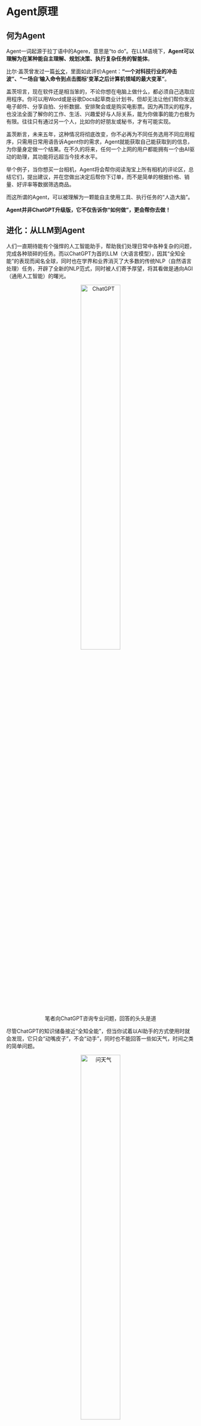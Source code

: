 # Agent原理

## 何为Agent

Agent一词起源于拉丁语中的Agere，意思是“to do”。在LLM语境下，**Agent可以理解为在某种能自主理解、规划决策、执行复杂任务的智能体**。

比尔·盖茨曾发过一篇[长文](https://www.gatesnotes.com/AI-agents?ref=blog.glasp.co)，里面如此评价Agent：**“一个对科技行业的冲击波”、“一场自‘输入命令到点击图标’变革之后计算机领域的最大变革”**。

盖茨坦言，现在软件还是相当笨的，不论你想在电脑上做什么，都必须自己选取应用程序。你可以用Word或是谷歌Docs起草商业计划书，但却无法让他们帮你发送电子邮件、分享自拍、分析数据、安排聚会或是购买电影票。因为再顶尖的程序，也没法全面了解你的工作、生活、兴趣爱好与人际关系，能为你做事的能力也极为有限。往往只有通过另一个人，比如你的好朋友或秘书，才有可能实现。

盖茨断言，未来五年，这种情况将彻底改变，你不必再为不同任务选用不同应用程序，只需用日常用语告诉Agent你的需求，Agent就能获取自己能获取到的信息，为你量身定做一个结果。在不久的将来，任何一个上网的用户都能拥有一个由AI驱动的助理，其功能将远超当今技术水平。

举个例子，当你想买一台相机，Agent将会帮你阅读淘宝上所有相机的评论区，总结它们，提出建议，并在您做出决定后帮你下订单，而不是简单的根据价格、销量、好评率等数据筛选商品。

而这所谓的Agent，可以被理解为一颗能自主使用工具、执行任务的“人造大脑”。

**Agent并非ChatGPT升级版，它不仅告诉你“如何做”，更会帮你去做！**

## 进化：从LLM到Agent

人们一直期待能有个强悍的人工智能助手，帮助我们处理日常中各种复杂的问题，完成各种琐碎的任务。而以ChatGPT为首的LLM（大语言模型），因其“全知全能”的表现而闻名全球，同时也在学界和业界消灭了大多数的传统NLP（自然语言处理）任务，开辟了全新的NLP范式，同时被人们寄予厚望，将其看做是通向AGI（通用人工智能）的曙光。

<div align=center>
<figure>
  <img src="./imgs/using_ChatGPT.png" alt="ChatGPT" width="50%">
  <figcaption>笔者向ChatGPT咨询专业问题，回答的头头是道</figcaption>
</figure>
</div>


尽管ChatGPT的知识储备接近“全知全能”，但当你试着以AI助手的方式使用时就会发现，它只会“动嘴皮子”，不会“动手”，同时也不能回答一些如天气，时间之类的简单问题。

<div align=center>
<figure>
  <img src="./imgs/ask_weather.png" alt="问天气" width="50%">
  <figcaption>ChatGPT无法回答天气信息</figcaption>
</figure>
</div>


笔者向ChatGPT查询今天天气，ChatGPT委婉的告诉笔者，其无法提供天气信息，原因是

1. 无法浏览互联网
2. 无法获取当前日期
至于为什么ChatGPT连当前日期都获取不了，这就得先了解下LLM的原理了。

关于ChatGPT等LLM最基本的原理，Datawhale有一篇专门的[教程(so-large-lm)](https://github.com/datawhalechina/so-large-lm)，其引言部分写的比较详细。这里我简单阐述下其原理

对于GPT这类生成式语言模型而言，其本质上是一个自回归语言模型（Autoregressive Language Model），所谓自回归语言模型，就是基于序列数据的概率分布，通过建模当前词语与前面已生成词语的条件概率来预测下一个词语。

<div align=center>
<img src="./imgs/simple_LLM.png" width="60%">
</div>

比如上图的例子， 模型输入不完整的一句话，随后每步会迭代输出下一个词组，直到结束。

尽管实际的模型远比这复杂，但总归都是自回归的模型。模型的输入只有文本，输出也只是文本，模型除了会打字，就没其他会的了，至于上网、查时间就没办法了。

尽管模型本身不支持除了打字以外的其他操作，但总有办法能用笔杆子曲线救国的，而这方法就是**Agent**。

## Agent的架构&用ModelScope简单实现一个Agent

OpenAI应用研究主管翁丽莲(Lilian Weng)撰写过一篇blog: [LLM Powered Autonomous Agents](https://lilianweng.github.io/posts/2023-06-23-agent/)，将 Agents 定义为LLM + memory + planning skills + tool use，即大语言模型、记忆、任务规划、工具使用的集合。

<div align=center>
<figure>
  <img src="./imgs/Agent_bone.png" alt="ChatGPT" width="100%">
  <figcaption>Lilian Weng定义的Agent结构图</figcaption>
</figure>
</div>

其中，LLM是Agent的大脑，属于“中枢”模型，要求有以下3种能力：

1. planning skills：对问题进行拆解得到解决路径，既进行任务规划
2. tool use：评估自己所需的工具，进行工具选择，并生成调用工具请求
3. memory：短期记忆包括工具的返回值，已经完成的推理路径；长期记忆包括可访问的外部长期存储，例如知识库

光说不练假把式，笔者这就用ModelScope的AgentFabric给大家简单实现一个Agent演示下这个流程：

1. 打开AgentFabric
咱们点开[https://modelscope.cn/studios/modelscope/AgentFabric/summary](https://modelscope.cn/studios/modelscope/AgentFabric/summary)，注册好账户登录进去

进去后，就会看到左边有一个聊天界面，你不用写任何代码，只需要在这打字就能创建一个Agent，而右边是体验界面，因为我之前创建过的原因，不小心提前泄露了结果。

<div align=center>
<img src="./imgs/using_AgentFabric.png"">
</div>

1. 在聊天框中输入你想要的功能

这里我给个example，大家懒得打字的就填这个进去

```
我想做一个能查询天气的agent，名字就叫“Datawhale&Modelscopeの天気予報”，要求能查询我指定城市今天的天气情况和温度信息，并画一幅图向我形象的展示出来。
```

可以看到，它在回复的同时，多了2行字，方便是 “✅Config Updated! ✅Logo Updated!”
这是因为它在帮你调整Agent的配置，以及logo，不信你看看右边的logo和下方的那行小字是不是变了。
此外它还反问了你一些问题，比如城市和展示风格啥的，你可以不回复它，因为它会问个不停，你根本回复不完。这并不影响右边的Agent使用，当你在使用的过程中觉得效果不符合预期时，再回复让它修改就行。

<div align=center>
<img src="./imgs/create_Agent_1.png">
</div>


2. 检查配置&提供Tool
咱们点进左上角的“Configure”，这里就是Agent的配置了，可以看到配置非常的简单，就是用自然语言做prompt描述功能而已。如果你是个Prompt Engineer，那就大胆的自己写prompt进去试试吧。

另外下面会有一栏“Capabilities”，这是这个Agent所具备的Tool，如“Wanx Image Generation”就是画画的，“高德天气”就是查天气的，这2个要勾选上，因为Agent要用到。

<div align=center>
<img src="./imgs/Agent_config.png" width="60%">
</div>


3. 体验我们的Agent
好了，现在就可以在右边的聊天框里体验我们的Agent了，这里我输入指令

```
告诉我，今天广州市的天气怎么样？并为其画一幅图。
```

它很给力的查出了广州的天气，并将其画了出来。

<div align=center>
<img src="./imgs/ask_Agent_1.png" width="60%">
</div>

咱们再点开这几个▶试试

<div align=center>
<img src="./imgs/ask_Agent_2.png" width="60%">
</div>

可以看到，在我发出指令后，Agent就已经将我的指令拆分成“天气查询”和“画图”这2个子任务了，并成功的调用了对应的工具完成任务~

参考文献：

[OpenAI打了个“响指”，AI Agent厂商重建护城河｜36氪新风向-36氪 (36kr.com)](https://www.36kr.com/p/2550551402240391)

[AI is about to completely change how you use computers | Bill Gates (gatesnotes.com)](https://www.gatesnotes.com/AI-agents?ref=blog.glasp.co)

[AI Agent统一互联网？ 比尔·盖茨重磅发文：彻底改变人机交互、颠覆软件行业 (qq.com)](https://mp.weixin.qq.com/s/vrF7gW1-aG9JkycA7kdk9A)

[LLM Powered Autonomous Agents | Lil'Log (lilianweng.github.io)](https://lilianweng.github.io/posts/2023-06-23-agent/)

[Lilian Weng on X: "Agent = LLM + memory + planning skills + tool use This is probably just a start of a new era :) https://t.co/Qtp6cHpz2Q" / X (twitter.com)](https://twitter.com/lilianweng/status/1673535600690102273)

[Agent创建专用 · 创空间 (modelscope.cn)](https://modelscope.cn/studios/modelscope/AgentFabric/summary)

[魔搭Agent大本营 · 魔搭社区 (modelscope.cn)](https://www.modelscope.cn/brand/view/agent)

[datawhalechina/so-large-lm (github.com)](https://github.com/datawhalechina/so-large-lm)

[【AI Agent】Agent的原理介绍与应用发展思考 - 知乎 (zhihu.com)](https://zhuanlan.zhihu.com/p/654652104)
